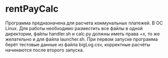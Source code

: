 # rentPayCalc
Программа предназначена для расчета коммунальных платежей. В ОС Linux.
Для работы необходимо разместить все файлы в одной директории,
файлы handler.sh и calc.py должны иметь права +x, то же желательно и для файла launcher.sh.
При первом запуске программа берёт тестовые данные из файла bigLog.csv, корректные расчёты начинаются после второго запуска.
